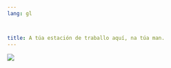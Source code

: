 ```yaml
---
lang: gl



title: A túa estación de traballo aquí, na túa man.
---
```


<img src="Images/earth.png" />




